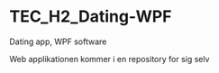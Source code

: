# TEC_H2_Dating-WPF
Dating app, WPF software

Web applikationen kommer i en repository for sig selv
